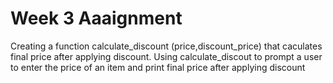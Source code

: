 # Week 3 Aaaignment
Creating a function calculate_discount (price,discount_price) that caculates final price after applying discount.
Using calculate_discout to prompt a user to enter the price of an item and print final price after applying discount
